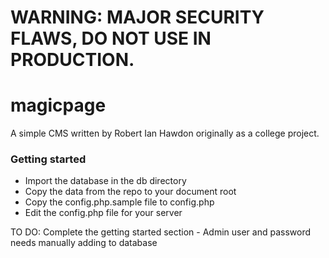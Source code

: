 # WARNING: MAJOR SECURITY FLAWS, DO NOT USE IN PRODUCTION.

# magicpage
A simple CMS written by Robert Ian Hawdon originally as a college project.

### Getting started

* Import the database in the db directory
* Copy the data from the repo to your document root
* Copy the config.php.sample file to config.php
* Edit the config.php file for your server

TO DO: Complete the getting started section - Admin user and password needs manually adding to database

